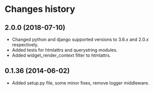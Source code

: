 Changes history
===============

2.0.0   (2018-07-10)
--------------------
-   Changed python and django supported versions to 3.6.x and 2.0.x respectively.
-   Added tests for htmlattrs and querystring modules.
-   Added widget_render_context filter to htmlattrs.

0.1.36  (2014-06-02)
--------------------
-   Added setup.py file, some minor fixes, remove logger middleware.
